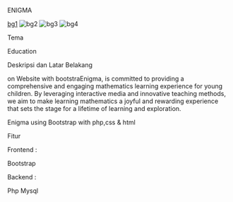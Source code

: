 ENIGMA

[bg1](https://github.com/RamsNotes31/enigmaedu/assets/26000169/32008ac3-322e-430c-9139-2840a1429852)
![bg2](https://github.com/RamsNotes31/enigmaedu/assets/26000169/9ce57ab7-84a2-438c-a4ce-324fdf373d5e)
![bg3](https://github.com/RamsNotes31/enigmaedu/assets/26000169/9c4b7f63-1580-40ae-a1f4-223c4cf68c47)
![bg4](https://github.com/RamsNotes31/enigmaedu/assets/26000169/fcc052b8-4be7-47c6-adeb-9ba8bf82cf96)

Tema

Education

Deskripsi dan Latar Belakang


on Website with bootstraEnigma, is committed to providing a comprehensive and engaging mathematics learning experience for young children. By leveraging interactive media and innovative teaching methods, we aim to make learning mathematics a joyful and rewarding experience that sets the stage for a lifetime of learning and exploration.

Enigma using Bootstrap with php,css & html

Fitur

Frontend :

Bootstrap

Backend :

Php
Mysql

